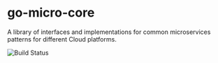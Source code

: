 # go-micro-core
A library of interfaces and implementations for common microservices patterns for different Cloud platforms.



![Build Status](https://github.com/marcodd23/go-micro-core/actions/workflows/3_release.yml/badge.svg)
